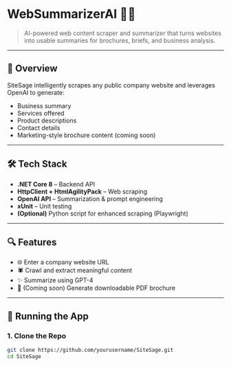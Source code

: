 # WebSummarizerAI 🧠🌐

> AI-powered web content scraper and summarizer that turns websites into usable summaries for brochures, briefs, and business analysis.

---

## 🚀 Overview

SiteSage intelligently scrapes any public company website and leverages OpenAI to generate:

- Business summary
- Services offered
- Product descriptions
- Contact details
- Marketing-style brochure content (coming soon)

---

## 🛠 Tech Stack

- **.NET Core 8** – Backend API
- **HttpClient + HtmlAgilityPack** – Web scraping
- **OpenAI API** – Summarization & prompt engineering
- **xUnit** – Unit testing
- **(Optional)** Python script for enhanced scraping (Playwright)

---

## 🔍 Features

- 🌐 Enter a company website URL
- 🕷️ Crawl and extract meaningful content
- ✨ Summarize using GPT-4
- 📄 (Coming soon) Generate downloadable PDF brochure

---

## 🧪 Running the App

### 1. Clone the Repo

```bash
git clone https://github.com/yourusername/SiteSage.git
cd SiteSage
```
